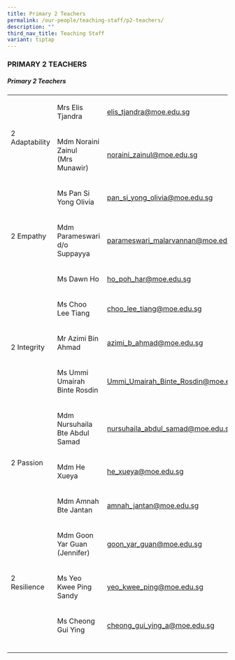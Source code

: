```yaml
---
title: Primary 2 Teachers
permalink: /our-people/teaching-staff/p2-teachers/
description: ""
third_nav_title: Teaching Staff
variant: tiptap
---
```

<h3>PRIMARY 2 TEACHERS</h3>
<h5>Primary 2 Teachers</h5>
<table style="minWidth: 75px">
<colgroup>
<col>
<col>
<col>
</colgroup>
<tbody>
<tr>
<td rowspan="2" colspan="1">
<p>2 Adaptability</p>
</td>
<td rowspan="1" colspan="1">
<p>Mrs Elis Tjandra</p>
</td>
<td rowspan="1" colspan="1">
<p><a href="mailto:elis_tjandra@moe.edu.sg" rel="noopener noreferrer nofollow" target="_blank">elis_tjandra@moe.edu.sg</a>
</p>
</td>
</tr>
<tr>
<td rowspan="1" colspan="1">
<p>Mdm Noraini Zainul
<br>(Mrs Munawir)</p>
</td>
<td rowspan="1" colspan="1">
<p><a href="mailto:noraini_zainul@moe.edu.sg" rel="noopener noreferrer nofollow" target="_blank">noraini_zainul@moe.edu.sg</a>
</p>
</td>
</tr>
<tr>
<td rowspan="3" colspan="1">
<p>2 Empathy</p>
</td>
<td rowspan="1" colspan="1">
<p>Ms Pan Si Yong Olivia</p>
</td>
<td rowspan="1" colspan="1">
<p><a href="mailto:pan_si_yong_olivia@moe.edu.sg" rel="noopener noreferrer nofollow" target="_blank">pan_si_yong_olivia@moe.edu.sg</a>
</p>
</td>
</tr>
<tr>
<td rowspan="1" colspan="1">
<p>Mdm Parameswari d/o Suppayya</p>
</td>
<td rowspan="1" colspan="1">
<p><a href="mailto:parameswari_malarvannan@moe.edu.sg" rel="noopener noreferrer nofollow" target="_blank">parameswari_malarvannan@moe.edu.sg</a>
</p>
</td>
</tr>
<tr>
<td rowspan="1" colspan="1">
<p>Ms Dawn Ho</p>
</td>
<td rowspan="1" colspan="1">
<p><a href="mailto:ho_poh_har@moe.edu.sg" rel="noopener noreferrer nofollow" target="_blank">ho_poh_har@moe.edu.sg</a>
</p>
</td>
</tr>
<tr>
<td rowspan="3" colspan="1">
<p>2 Integrity</p>
</td>
<td rowspan="1" colspan="1">
<p>Ms Choo Lee Tiang</p>
</td>
<td rowspan="1" colspan="1">
<p><a href="mailto:choo_lee_tiang@moe.edu.sg" rel="noopener noreferrer nofollow" target="_blank">choo_lee_tiang@moe.edu.sg</a>
</p>
</td>
</tr>
<tr>
<td rowspan="1" colspan="1">
<p>Mr Azimi Bin Ahmad</p>
</td>
<td rowspan="1" colspan="1">
<p><a href="mailto:azimi_b_ahmad@moe.edu.sg" rel="noopener noreferrer nofollow" target="_blank">azimi_b_ahmad@moe.edu.sg</a>
</p>
</td>
</tr>
<tr>
<td rowspan="1" colspan="1">
<p>Ms Ummi Umairah Binte Rosdin</p>
</td>
<td rowspan="1" colspan="1">
<p><a href="mailto:Ummi_Umairah_Binte_Rosdin@moe.edu.sg" rel="noopener noreferrer nofollow" target="_blank">Ummi_Umairah_Binte_Rosdin@moe.edu.sg</a>
</p>
</td>
</tr>
<tr>
<td rowspan="3" colspan="1">
<p>2 Passion</p>
</td>
<td rowspan="1" colspan="1">
<p>Mdm Nursuhaila Bte Abdul Samad</p>
</td>
<td rowspan="1" colspan="1">
<p><a href="mailto:nursuhaila_abdul_samad@moe.edu.sg" rel="noopener noreferrer nofollow" target="_blank">nursuhaila_abdul_samad@moe.edu.sg</a>
</p>
</td>
</tr>
<tr>
<td rowspan="1" colspan="1">
<p>Mdm He Xueya&nbsp;</p>
</td>
<td rowspan="1" colspan="1">
<p><a href="mailto:he_xueya@moe.edu.sg" rel="noopener noreferrer nofollow" target="_blank">he_xueya@moe.edu.sg</a>
</p>
</td>
</tr>
<tr>
<td rowspan="1" colspan="1">
<p>Mdm Amnah Bte Jantan</p>
</td>
<td rowspan="1" colspan="1">
<p><a href="mailto:amnah_jantan@moe.edu.sg" rel="noopener noreferrer nofollow" target="_blank">amnah_jantan@moe.edu.sg</a>
</p>
</td>
</tr>
<tr>
<td rowspan="3" colspan="1">
<p>2 Resilience</p>
</td>
<td rowspan="1" colspan="1">
<p>Mdm Goon Yar Guan (Jennifer)</p>
</td>
<td rowspan="1" colspan="1">
<p><a href="mailto:goon_yar_guan@moe.edu.sg" rel="noopener noreferrer nofollow" target="_blank">goon_yar_guan@moe.edu.sg</a>
</p>
</td>
</tr>
<tr>
<td rowspan="1" colspan="1">
<p>Ms Yeo Kwee Ping Sandy</p>
</td>
<td rowspan="1" colspan="1">
<p><a href="mailto:yeo_kwee_ping@moe.edu.sg" rel="noopener noreferrer nofollow" target="_blank">yeo_kwee_ping@moe.edu.sg</a>
</p>
</td>
</tr>
<tr>
<td rowspan="1" colspan="1">
<p>Ms Cheong Gui Ying</p>
</td>
<td rowspan="1" colspan="1">
<p><a href="mailto:cheong_gui_ying_a@moe.edu.sg" rel="noopener noreferrer nofollow" target="_blank">cheong_gui_ying_a@moe.edu.sg</a>
</p>
</td>
</tr>
<tr>
<td rowspan="1" colspan="1">
<p></p>
</td>
<td rowspan="1" colspan="1">
<p></p>
</td>
<td rowspan="1" colspan="1">
<p></p>
</td>
</tr>
</tbody>
</table>
<p></p>